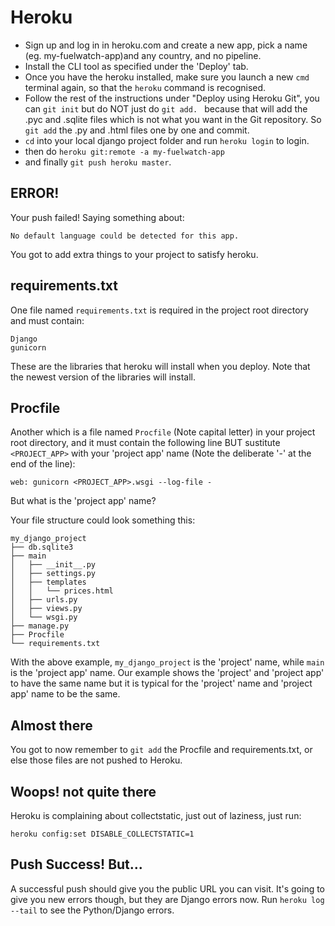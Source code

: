 Heroku
======

- Sign up and log in in heroku.com and create a new app, pick a name (eg. my-fuelwatch-app)and any country, and no pipeline.
- Install the CLI tool as specified under the 'Deploy' tab.
- Once you have the heroku installed, make sure you launch a new `cmd` terminal again, so that the `heroku` command is recognised.
- Follow the rest of the instructions under "Deploy using Heroku Git", you can `git init` but do NOT just do `git add. ` because that will add the .pyc and .sqlite files which is not what you want in the Git repository. So `git add` the .py and .html files one by one and commit.
- `cd` into your local django project folder and run `heroku login` to login.
- then do `heroku git:remote -a my-fuelwatch-app`
- and finally `git push heroku master`.

ERROR!
------

Your push failed! Saying something about:

    No default language could be detected for this app.

You got to add extra things to your project to satisfy heroku.


requirements.txt
----------------

One file named `requirements.txt` is required in the project root directory and must contain:

    Django
    gunicorn

These are the libraries that heroku will install when you deploy. Note that the newest version of the libraries will install.


Procfile
--------

Another which is a file named `Procfile` (Note capital letter) in your project root directory, and it must contain the following line BUT sustitute `<PROJECT_APP>` with your 'project app' name (Note the deliberate '-' at the end of the line):

    web: gunicorn <PROJECT_APP>.wsgi --log-file -

But what is the 'project app' name?

Your file structure could look something this:

    my_django_project
    ├── db.sqlite3
    ├── main
    │   ├── __init__.py
    │   ├── settings.py
    │   ├── templates
    │   │   └── prices.html
    │   ├── urls.py
    │   ├── views.py
    │   └── wsgi.py
    ├── manage.py
    ├── Procfile
    └── requirements.txt

With the above example, `my_django_project` is the 'project' name, while `main` is the 'project app' name. Our example shows the 'project' and 'project app' to have the same name but it is typical for the 'project' name and 'project app' name to be the same.

Almost there
------------

You got to now remember to `git add` the Procfile and requirements.txt, or else those files are not pushed to Heroku.

Woops! not quite there
----------------------

Heroku is complaining about collectstatic, just out of laziness, just run:

    heroku config:set DISABLE_COLLECTSTATIC=1

Push Success! But...
--------------------

A successful push should give you the public URL you can visit. It's going to give you new errors though, but they are Django errors now. Run `heroku log --tail` to see the Python/Django errors.
